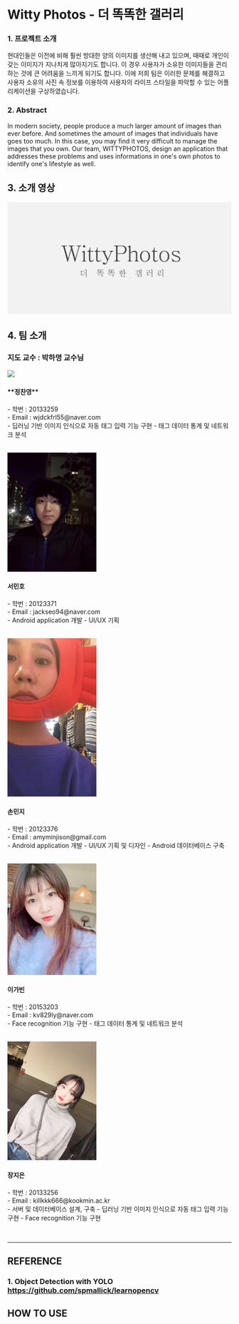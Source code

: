 

# Witty Photos - 더 똑똑한 갤러리

### 1. 프로젝트 소개
 현대인들은 이전에 비해 훨씬 방대한 양의 이미지를 생산해 내고 있으며, 때때로 개인이 갖는 이미지가 지나치게 많아지기도 합니다.
 이 경우 사용자가 소유한 이미지들을 관리하는 것에 큰 어려움을 느끼게 되기도 합니다.
 이에 저희 팀은 이러한 문제를 해결하고 사용자 소유의 사진 속 정보를 이용하여 사용자의 라이프 스타일을 파악할 수 있는 어플리케이션을 구상하였습니다.

### 2. Abstract
  In modern society, people produce a much larger amount of images than ever before. And sometimes the amount of images that individuals have goes too much. In this case, you may find it very difficult to manage the images that you own. 
  Our team, WITTYPHOTOS, design an application that addresses these problems and uses informations in one's own photos to identify one's lifestyle as well.

## 3. 소개 영상

[![video](./image/video.PNG)](https://youtu.be/jbSRx25W8fY)

## 4. 팀 소개

### 지도 교수 : 박하명 교수님 
    
<img src="./image/정찬영.jpg" width="200">

<h4> **정찬영** </h4>
<p> - 학번 : 20133259 <br>
  - Email : wjdckfrl55@naver.com <br>
  - 딥러닝 기반 이미지 인식으로 자동 태그 입력 기능 구현
  - 태그 데이터 통계 및 네트워크 분석 </p>
  <br>
  
<img src="./image/서민호.jpg" width="200">

<h4> 서민호 </h4>
<p>- 학번 : 20123371 <br>
  - Email : jackseo94@naver.com <br>
  - Android application 개발
  - UI/UX 기획  </p>
  <br>

<img src="./image/손민지.jpg" width="200">

<h4> 손민지 </h4>
<p>- 학번 : 20123376 <br>
  - Email : amyminjison@gmail.com <br>
  - Android application 개발
  - UI/UX 기획 및 디자인 
  - Android 데이터베이스 구축 </p>
  <br>

<img src="./image/이가빈.jpg" width="200">

<h4> 이가빈 </h4>
<p>- 학번 : 20153203 <br>
  - Email : kv829ly@naver.com <br>
  - Face recognition 기능 구현
  - 태그 데이터 통계 및 네트워크 분석 </p>
  <br>

<img src="./image/장지은.jpg" width="200">

<h4> 장지은 </h4>
<p>- 학번 : 20133256 <br>
  - Email : killkkk666@kookmin.ac.kr <br>
  - 서버 및 데이터베이스 설계, 구축
  - 딥러닝 기반 이미지 인식으로 자동 태그 입력 기능 구현
  - Face recognition 기능 구현 </p>
  <br>

---------------------------------------

## REFERENCE
  ### 1. Object Detection with YOLO https://github.com/spmallick/learnopencv
  
  
## HOW TO USE
